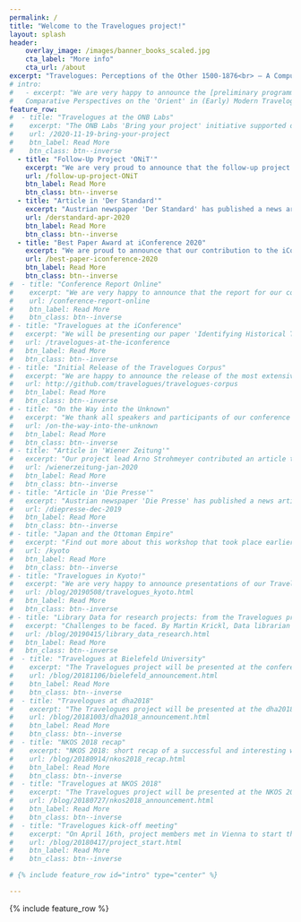 ```yaml
---
permalink: /
title: "Welcome to the Travelogues project!"
layout: splash
header:
    overlay_image: /images/banner_books_scaled.jpg
    cta_label: "More info"
    cta_url: /about
excerpt: "Travelogues: Perceptions of the Other 1500-1876<br> – A Computerized Analysis"
# intro:
#   - excerpt: "We are very happy to announce the [preliminary programme](/intotheunknown/) for the Conference **'On the Way into the Unknown?
#   Comparative Perspectives on the 'Orient' in (Early) Modern Travelogues'** in Vienna on 28.–30.11.2019."
feature_row:
#  - title: "Travelogues at the ONB Labs"
#    excerpt: "The ONB Labs 'Bring your project' initiative supported our work on bibliographic metadata extraction."
#    url: /2020-11-19-bring-your-project
#    btn_label: Read More
#    btn_class: btn--inverse
  - title: "Follow-Up Project 'ONiT'"
    excerpt: "We are very proud to announce that the follow-up project "Ottoman Nature in Travelogues" (ONiT) has been funded by the FWF."
    url: /follow-up-project-ONiT
    btn_label: Read More
    btn_class: btn--inverse
  - title: "Article in 'Der Standard'"
    excerpt: "Austrian newspaper 'Der Standard' has published a news article about the project in their April 1 print edition and online."
    url: /derstandard-apr-2020
    btn_label: Read More
    btn_class: btn--inverse
  - title: "Best Paper Award at iConference 2020"
    excerpt: "We are proud to announce that our contribution to the iConference 2020 in Borås, Sweden won the Lee Dirks Award for Best Full Paper"
    url: /best-paper-iconference-2020
    btn_label: Read More
    btn_class: btn--inverse
#  - title: "Conference Report Online"
#    excerpt: "We are very happy to announce that the report for our conference held in Vienna in November 2019 is online"
#    url: /conference-report-online
#    btn_label: Read More
#    btn_class: btn--inverse
# - title: "Travelogues at the iConference"
#   excerpt: "We will be presenting our paper 'Identifying Historical Travelogues in Large Text Corpora Using Machine Learning' at the iConference in Borås, Sweden"
#   url: /travelogues-at-the-iconference
#   btn_label: Read More
#   btn_class: btn--inverse
# - title: "Initial Release of the Travelogues Corpus"
#   excerpt: "We are happy to announce the release of the most extensive open data collection of early modern German travelogues ever created"
#   url: http://github.com/travelogues/travelogues-corpus
#   btn_label: Read More
#   btn_class: btn--inverse
# - title: "On the Way into the Unknown"
#   excerpt: "We thank all speakers and participants of our conference on 28.–30.11.2019 in Vienna"
#   url: /on-the-way-into-the-unknown
#   btn_label: Read More
#   btn_class: btn--inverse 
# - title: "Article in 'Wiener Zeitung'"
#   excerpt: "Our project lead Arno Strohmeyer contributed an article to the Jan 4 print edition of the 'Wiener Zeitung', one of the largest daily newspapers in Austria."
#   url: /wienerzeitung-jan-2020
#   btn_label: Read More
#   btn_class: btn--inverse
# - title: "Article in 'Die Presse'"
#   excerpt: "Austrian newspaper 'Die Presse' has published a news article about the project in their Dec 21 print edition."
#   url: /diepresse-dec-2019
#   btn_label: Read More
#   btn_class: btn--inverse
# - title: "Japan and the Ottoman Empire"
#   excerpt: "Find out more about this workshop that took place earlier this year in Kyoto."
#   url: /kyoto
#   btn_label: Read More
#   btn_class: btn--inverse
# - title: "Travelogues in Kyoto!"
#   excerpt: "We are very happy to announce presentations of our Travelogues project at the University of Kyoto!"
#   url: /blog/20190508/travelogues_kyoto.html
#   btn_label: Read More
#   btn_class: btn--inverse
# - title: "Library Data for research projects: from the Travelogues project point of view"
#   excerpt: "Challenges to be faced. By Martin Krickl, Data librarian at the Austrian National Library."
#   url: /blog/20190415/library_data_research.html
#   btn_label: Read More
#   btn_class: btn--inverse
#  - title: "Travelogues at Bielefeld University"
#    excerpt: "The Travelogues project will be presented at the conference “Traveling, Narrating Comparing. Travel Narratives of the Americas from 18th to the 20th Century” at Bielefeld University!"
#    url: /blog/20181106/bielefeld_announcement.html
#    btn_label: Read More
#    btn_class: btn--inverse
#  - title: "Travelogues at dha2018"
#    excerpt: "The Travelogues project will be presented at the dha2018 conference on Thursday, November 29th, in Salzburg, Austria!"
#    url: /blog/20181003/dha2018_announcement.html
#    btn_label: Read More
#    btn_class: btn--inverse
#  - title: "NKOS 2018 recap"
#    excerpt: "NKOS 2018: short recap of a successful and interesting workshop."
#    url: /blog/20180914/nkos2018_recap.html
#    btn_label: Read More
#    btn_class: btn--inverse
#  - title: "Travelogues at NKOS 2018"
#    excerpt: "The Travelogues project will be presented at the NKOS 2018 workshop on 13th September, in Porto, Portugal!"
#    url: /blog/20180727/nkos2018_announcement.html
#    btn_label: Read More
#    btn_class: btn--inverse
#  - title: "Travelogues kick-off meeting"
#    excerpt: "On April 16th, project members met in Vienna to start the work on our project."
#    url: /blog/20180417/project_start.html
#    btn_label: Read More
#    btn_class: btn--inverse

# {% include feature_row id="intro" type="center" %}

---
```


{% include feature_row %}
